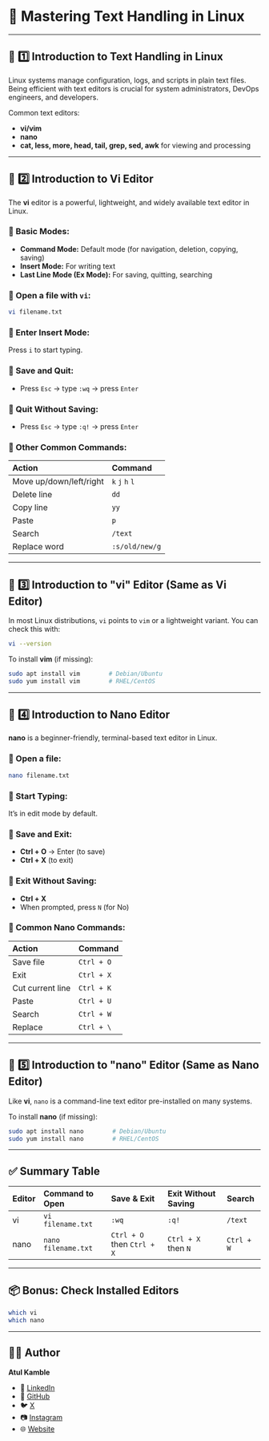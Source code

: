 # 📖 Mastering Text Handling in Linux

---

## 📌 1️⃣ Introduction to **Text Handling in Linux**

Linux systems manage configuration, logs, and scripts in plain text files. Being efficient with text editors is crucial for system administrators, DevOps engineers, and developers.

Common text editors:

* **vi/vim**
* **nano**
* **cat, less, more, head, tail, grep, sed, awk** for viewing and processing

---

## 📌 2️⃣ Introduction to **Vi Editor**

The **vi** editor is a powerful, lightweight, and widely available text editor in Linux.

### 📌 Basic Modes:

* **Command Mode:** Default mode (for navigation, deletion, copying, saving)
* **Insert Mode:** For writing text
* **Last Line Mode (Ex Mode):** For saving, quitting, searching

### 📌 Open a file with `vi`:

```bash
vi filename.txt
```

### 📌 Enter Insert Mode:

Press `i` to start typing.

### 📌 Save and Quit:

* Press `Esc` → type `:wq` → press `Enter`

### 📌 Quit Without Saving:

* Press `Esc` → type `:q!` → press `Enter`

### 📌 Other Common Commands:

| Action                  | Command         |
| :---------------------- | :-------------- |
| Move up/down/left/right | `k` `j` `h` `l` |
| Delete line             | `dd`            |
| Copy line               | `yy`            |
| Paste                   | `p`             |
| Search                  | `/text`         |
| Replace word            | `:s/old/new/g`  |

---

## 📌 3️⃣ Introduction to **"vi" Editor (Same as Vi Editor)**

In most Linux distributions, `vi` points to `vim` or a lightweight variant.
You can check this with:

```bash
vi --version
```

To install **vim** (if missing):

```bash
sudo apt install vim        # Debian/Ubuntu
sudo yum install vim        # RHEL/CentOS
```

---

## 📌 4️⃣ Introduction to **Nano Editor**

**nano** is a beginner-friendly, terminal-based text editor in Linux.

### 📌 Open a file:

```bash
nano filename.txt
```

### 📌 Start Typing:

It’s in edit mode by default.

### 📌 Save and Exit:

* **Ctrl + O** → Enter (to save)
* **Ctrl + X** (to exit)

### 📌 Exit Without Saving:

* **Ctrl + X**
* When prompted, press `N` (for No)

### 📌 Common Nano Commands:

| Action           | Command    |
| :--------------- | :--------- |
| Save file        | `Ctrl + O` |
| Exit             | `Ctrl + X` |
| Cut current line | `Ctrl + K` |
| Paste            | `Ctrl + U` |
| Search           | `Ctrl + W` |
| Replace          | `Ctrl + \` |

---

## 📌 5️⃣ Introduction to **"nano" Editor (Same as Nano Editor)**

Like **vi**, `nano` is a command-line text editor pre-installed on many systems.

To install **nano** (if missing):

```bash
sudo apt install nano        # Debian/Ubuntu
sudo yum install nano        # RHEL/CentOS
```

---

## ✅ Summary Table

| Editor | Command to Open     | Save & Exit                | Exit Without Saving | Search     |
| :----- | :------------------ | :------------------------- | :------------------ | :--------- |
| vi     | `vi filename.txt`   | `:wq`                      | `:q!`               | `/text`    |
| nano   | `nano filename.txt` | `Ctrl + O` then `Ctrl + X` | `Ctrl + X` then `N` | `Ctrl + W` |

---

## 📦 Bonus: Check Installed Editors

```bash
which vi
which nano
```

---

## 👨‍💻 Author

**Atul Kamble**

- 💼 [LinkedIn](https://www.linkedin.com/in/atuljkamble)
- 🐙 [GitHub](https://github.com/atulkamble)
- 🐦 [X](https://x.com/Atul_Kamble)
- 📷 [Instagram](https://www.instagram.com/atuljkamble)
- 🌐 [Website](https://www.atulkamble.in)
